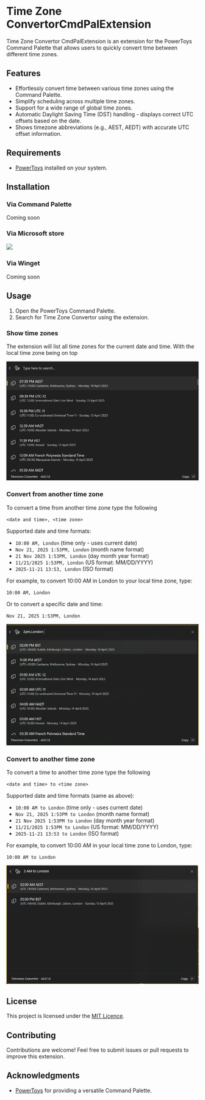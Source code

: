 # Time Zone ConvertorCmdPalExtension

Time Zone Convertor CmdPalExtension is an extension for the PowerToys Command Palette that allows users to quickly convert time between different time zones.

## Features

- Effortlessly convert time between various time zones using the Command Palette.
- Simplify scheduling across multiple time zones.
- Support for a wide range of global time zones.
- Automatic Daylight Saving Time (DST) handling - displays correct UTC offsets based on the date.
- Shows timezone abbreviations (e.g., AEST, AEDT) with accurate UTC offset information.

## Requirements

- [PowerToys](https://github.com/microsoft/PowerToys) installed on your system.

## Installation

### Via Command Palette

Coming soon

### Via Microsoft store

<a href="https://apps.microsoft.com/detail/9P4TC0QM648H?mode=direct">
 <img src="https://get.microsoft.com/images/en-us%20dark.svg" width="200"/>
</a>


### Via Winget

Coming soon

## Usage

1. Open the PowerToys Command Palette.
2. Search for Time Zone Convertor using the extension.

### Show time zones

The extension will list all time zones for the current date and time. With the local time zone being on top

![](./images/example1.png)

### Convert from another time zone

To convert a time from another time zone type the following

```
<date and time>, <time zone>
```

Supported date and time formats:
- `10:00 AM, London` (time only - uses current date)
- `Nov 21, 2025 1:53PM, London` (month name format)
- `21 Nov 2025 1:53PM, London` (day month year format)
- `11/21/2025 1:53PM, London` (US format: MM/DD/YYYY)
- `2025-11-21 13:53, London` (ISO format)

For example, to convert 10:00 AM in London to your local time zone, type:

```
10:00 AM, London
```

Or to convert a specific date and time:

```
Nov 21, 2025 1:53PM, London
```

![](./images/example2.png)

### Convert to another time zone

To convert a time to another time zone type the following

```
<date and time> to <time zone>
```

Supported date and time formats (same as above):
- `10:00 AM to London` (time only - uses current date)
- `Nov 21, 2025 1:53PM to London` (month name format)
- `21 Nov 2025 1:53PM to London` (day month year format)
- `11/21/2025 1:53PM to London` (US format: MM/DD/YYYY)
- `2025-11-21 13:53 to London` (ISO format)

For example, to convert 10:00 AM in your local time zone to London, type:

```
10:00 AM to London
```

![](./images/example3.png)

## License

This project is licensed under the [MIT Licence](LICENCE).

## Contributing

Contributions are welcome! Feel free to submit issues or pull requests to improve this extension.

## Acknowledgments

- [PowerToys](https://github.com/microsoft/PowerToys) for providing a versatile Command Palette.
